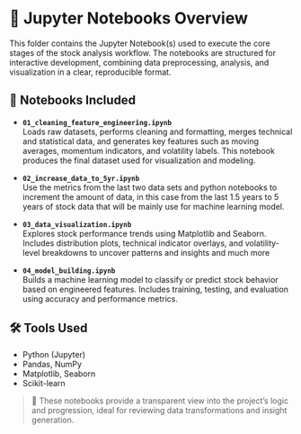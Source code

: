 # 📓 Jupyter Notebooks Overview

This folder contains the Jupyter Notebook(s) used to execute the core stages of the stock analysis workflow. The notebooks are structured for interactive development, combining data preprocessing, analysis, and visualization in a clear, reproducible format.

## 📘 Notebooks Included

- **`01_cleaning_feature_engineering.ipynb`**  
  Loads raw datasets, performs cleaning and formatting, merges technical and statistical data, and generates key features such as moving averages, momentum indicators, and volatility labels. This notebook produces the final dataset used for visualization and modeling.

- **`02_increase_data_to_5yr.ipynb`**  
  Use the metrics from the last two data sets and python notebooks to increment the amount of data, in this case from the last 1.5 years to 5 years of stock data that will be mainly use for machine learning model.
  
- **`03_data_visualization.ipynb`**  
  Explores stock performance trends using Matplotlib and Seaborn. Includes distribution plots, technical indicator overlays, and volatility-level breakdowns to uncover patterns and insights and much more

- **`04_model_building.ipynb`**  
  Builds a machine learning model to classify or predict stock behavior based on engineered features. Includes training, testing, and evaluation using accuracy and performance metrics.

## 🛠 Tools Used

- Python (Jupyter)
- Pandas, NumPy
- Matplotlib, Seaborn
- Scikit-learn

> 🧠 These notebooks provide a transparent view into the project’s logic and progression, ideal for reviewing data transformations and insight generation.
